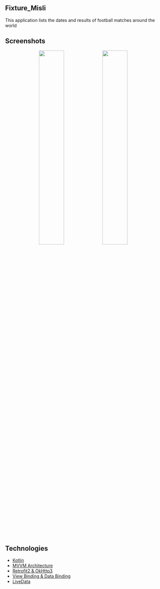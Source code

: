 ## Fixture_Misli

This application lists the dates and results of football matches around the world

## Screenshots
<p align="center">
<img src="https://github.com/BurakKarahan/Fixture_Misli/assets/38407555/3a90747d-5094-4c89-9ebd-e146c6f4eeab" width="40%" />  
<img src="https://github.com/BurakKarahan/Fixture_Misli/assets/38407555/c1be2d0f-ecba-468d-9afb-d2a8c6f8276d" width="40%" />  

## Technologies
- [Kotlin](https://kotlinlang.org/docs/getting-started.html)
- [MVVM Architecture](https://developer.android.com/jetpack/guide)
- [Retrofit2 & OkHttp3](https://github.com/square/retrofit)
- [View Binding & Data Binding](https://developer.android.com/topic/libraries/view-binding)
- [LiveData](https://developer.android.com/topic/libraries/architecture/livedata)
